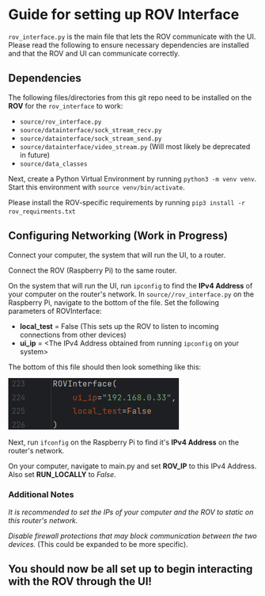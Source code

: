 # Guide for setting up ROV Interface

`rov_interface.py` is the main file that lets the ROV communicate with the UI. 
Please read the following to ensure necessary dependencies are installed and that the ROV and UI can communicate correctly.

## Dependencies

The following files/directories from this git repo need to be installed on the **ROV** for the `rov_interface` to work:

- `source/rov_interface.py`
- `source/datainterface/sock_stream_recv.py`
- `source/datainterface/sock_stream_send.py`
- `source/datainterface/video_stream.py` (Will most likely be deprecated in future)
- `source/data_classes`

Next, create a Python Virtual Environment by running `python3 -m venv venv`. 
Start this environment with `source venv/bin/activate`.

Please install the ROV-specific requirements by running `pip3 install -r rov_requirments.txt`

## Configuring Networking (Work in Progress)

Connect your computer, the system that will run the UI, to a router.

Connect the ROV (Raspberry Pi) to the same router.

On the system that will run the UI, run `ipconfig` to find the **IPv4 Address** of your computer on the router's network.
In `source//rov_interface.py` on the Raspberry Pi, navigate to the bottom of the file. Set the following parameters of ROVInterface:

- **local_test** = False (This sets up the ROV to listen to incoming connections from other devices)
- **ui_ip** = <The IPv4 Address obtained from running `ipconfig` on your system>

The bottom of this file should then look something like this:

![Example of correctly configured ROVInterface](../README-IMAGES/ROVInterfaceexample.png)

Next, run `ifconfig` on the Raspberry Pi to find it's **IPv4 Address** on the router's network.

On your computer, navigate to main.py and set **ROV_IP** to this IPv4 Address. Also set **RUN_LOCALLY** to *False*.

### Additional Notes

_It is recommended to set the IPs of your computer and the ROV to static on this router's network._

_Disable firewall protections that may block communication between the two devices._ (This could be expanded to be more specific).

## You should now be all set up to begin interacting with the ROV through the UI!
